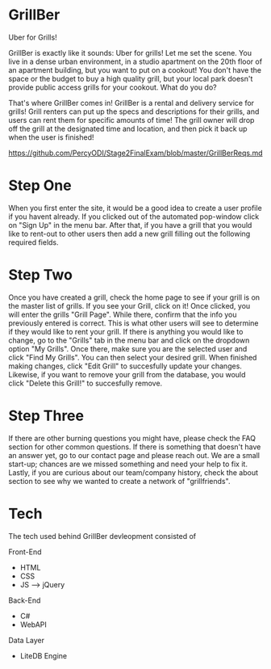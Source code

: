 # GrillBer
Uber for Grills!

GrillBer is exactly like it sounds: Uber for grills! Let me set the scene. You live in a dense urban environment, in a studio apartment on the 20th floor of an apartment building, but you want to put on a cookout! You don't have the space or the budget to buy a high quality grill, but your local park doesn't provide public access grills for your cookout. What do you do?

That's where GrillBer comes in! GrillBer is a rental and delivery service for grills! Grill renters can put up the specs and descriptions for their grills, and users can rent them for specific amounts of time! The grill owner will drop off the grill at the designated time and location, and then pick it back up when the user is finished!

https://github.com/PercyODI/Stage2FinalExam/blob/master/GrillBerReqs.md


# Step One
When you first enter the site, it would be a good idea to create a user profile if you havent already. If you clicked out of the automated pop-window click on "Sign Up" in the menu bar. After that, if you have a grill that you would like to rent-out to other users then add a new grill filling out the following required fields. 

# Step Two
Once you have created a grill, check the home page to see if your grill is on the master list of grills. If you see your Grill, click on it! Once clicked, you will enter the grills "Grill Page". While there, confirm that the info you previously entered is correct. This is what other users will see to determine if they would like to rent your grill. If there is anything you would like to change, go to the "Grills" tab in the menu bar and click on the dropdown option "My Grills". Once there, make sure you are the selected user and click "Find My Grills". You can then select your desired grill. When finished making changes, click "Edit Grill" to succesfully update your changes. Likewise, if you want to remove your grill from the database, you would click "Delete this Grill!" to succesfully remove. 

# Step Three
If there are other burning questions you might have, please check the FAQ section for other common questions. If there is something that doesn't have an answer yet, go to our contact page and please reach out. We are a small start-up; chances are we missed something and need your help to fix it. Lastly, if you are curious about our team/company history, check the about section to see why we wanted to create a network of "grillfriends".



# Tech 
The tech used behind GrillBer devleopment consisted of

Front-End
- HTML 
- CSS
- JS --> jQuery

Back-End
- C#
- WebAPI

Data Layer
- LiteDB Engine

